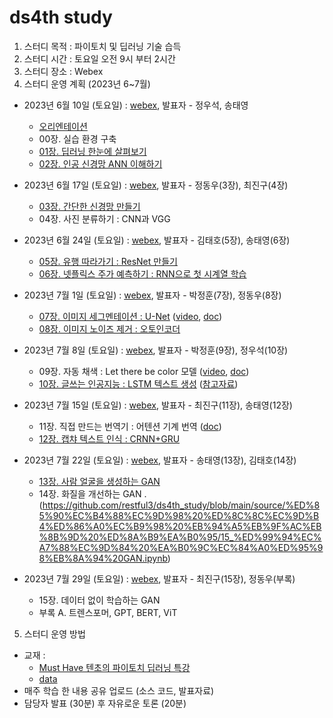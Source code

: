 # ds4th study
1) 스터디 목적 : 파이토치 및 딥러닝 기술 습득
2) 스터디 시간 : 토요일 오전 9시 부터 2시간
3) 스터디 장소 : Webex
4) 스터디 운영 계획 (2023년 6~7월)

- 2023년 6월 10일 (토요일) : [webex](https://lgehq.webex.com/lgehq/e.php?MTID=mbf1a423f021478380e0158b56c831abe	), 발표자 - 정우석, 송태영
  - [오리엔테이션](https://github.com/restful3/ds4th_study/blob/main/doc/%ED%85%90%EC%B4%88%EC%9D%98%20%ED%8C%8C%EC%9D%B4%ED%86%A0%EC%B9%98%20%EB%94%A5%EB%9F%AC%EB%8B%9D%20%ED%8A%B9%EA%B0%95/%EC%98%A4%EB%A6%AC%EC%97%94%ED%85%8C%EC%9D%B4%EC%85%98.pdf)
  - 00장. 실습 환경 구축 
  - [01장. 딥러닝 한눈에 살펴보기](https://github.com/restful3/ds4th_study/blob/main/doc/%ED%85%90%EC%B4%88%EC%9D%98%20%ED%8C%8C%EC%9D%B4%ED%86%A0%EC%B9%98%20%EB%94%A5%EB%9F%AC%EB%8B%9D%20%ED%8A%B9%EA%B0%95/%EC%98%A4%EB%A6%AC%EC%97%94%ED%85%8C%EC%9D%B4%EC%85%98.pdf)
  - [02장. 인공 신경망 ANN 이해하기](https://github.com/restful3/ds4th_study/blob/main/doc/%ED%85%90%EC%B4%88%EC%9D%98%20%ED%8C%8C%EC%9D%B4%ED%86%A0%EC%B9%98%20%EB%94%A5%EB%9F%AC%EB%8B%9D%20%ED%8A%B9%EA%B0%95/%EC%98%A4%EB%A6%AC%EC%97%94%ED%85%8C%EC%9D%B4%EC%85%98.pdf)
  
- 2023년 6월 17일 (토요일) : [webex](https://lgehq.webex.com/lgehq/e.php?MTID=m5d8f65cced19f9230ecc5c65facb7199), 발표자 - 정동우(3장), 최진구(4장)
  - [03장. 간단한 신경망 만들기](https://github.com/restful3/ds4th_study/blob/main/source/%ED%85%90%EC%B4%88%EC%9D%98%20%ED%8C%8C%EC%9D%B4%ED%86%A0%EC%B9%98%20%EB%94%A5%EB%9F%AC%EB%8B%9D%20%ED%8A%B9%EA%B0%95/03_%EA%B0%84%EB%8B%A8%ED%95%9C_%EC%8B%A0%EA%B2%BD%EB%A7%9D_%EB%A7%8C%EB%93%A4%EA%B8%B0_dongwoo.ipynb)
  - 04장. 사진 분류하기 : CNN과 VGG   
  
- 2023년 6월 24일 (토요일) : [webex](https://lgehq.webex.com/lgehq/e.php?MTID=ma5191fe900bde91343d33cd259c6b5cc	), 발표자 - 김태호(5장), 송태영(6장)
  - [05장. 유행 따라가기 : ResNet 만들기](https://github.com/restful3/ds4th_study/blob/main/source/%ED%85%90%EC%B4%88%EC%9D%98%20%ED%8C%8C%EC%9D%B4%ED%86%A0%EC%B9%98%20%EB%94%A5%EB%9F%AC%EB%8B%9D%20%ED%8A%B9%EA%B0%95/05_ResNet_%EC%84%A4%EB%AA%85%EC%9E%90%EB%A3%8C_Teo.ipynb)
  - [06장. 넷플릭스 주가 예측하기 : RNN으로 첫 시계열 학습](https://github.com/restful3/ds4th_study/blob/main/source/%ED%85%90%EC%B4%88%EC%9D%98%20%ED%8C%8C%EC%9D%B4%ED%86%A0%EC%B9%98%20%EB%94%A5%EB%9F%AC%EB%8B%9D%20%ED%8A%B9%EA%B0%95/06_%EB%84%B7%ED%94%8C%EB%A6%AD%EC%8A%A4_%EC%A3%BC%EA%B0%80_%EC%98%88%EC%B8%A1_RNN_Song.ipynb)
  
- 2023년 7월 1일 (토요일) : [webex](https://lgehq.webex.com/lgehq/e.php?MTID=m4f70b78c00d3051e821965abe42f0ecb), 발표자 - 박정훈(7장), 정동우(8장)
  - [07장. 이미지 세그멘테이션 : U-Net](https://github.com/restful3/ds4th_study/blob/main/source/%ED%85%90%EC%B4%88%EC%9D%98%20%ED%8C%8C%EC%9D%B4%ED%86%A0%EC%B9%98%20%EB%94%A5%EB%9F%AC%EB%8B%9D%20%ED%8A%B9%EA%B0%95/07_%EC%9D%B4%EB%AF%B8%EC%A7%80_%EC%84%B8%EA%B7%B8%EB%A9%98%ED%85%8C%EC%9D%B4%EC%85%98_U-Net_%EB%B0%95%EC%A0%95%ED%9B%88.ipynb) ([video](https://www.youtube.com/watch?v=nCL7Y58jzH8), [doc](https://github.com/restful3/ds4th_study/blob/main/doc/%ED%85%90%EC%B4%88%EC%9D%98%20%ED%8C%8C%EC%9D%B4%ED%86%A0%EC%B9%98%20%EB%94%A5%EB%9F%AC%EB%8B%9D%20%ED%8A%B9%EA%B0%95/07_%EC%9D%B4%EB%AF%B8%EC%A7%80_%EC%84%B8%EA%B7%B8%EB%A9%98%ED%85%8C%EC%9D%B4%EC%85%98_U-Net_%EB%B0%95%EC%A0%95%ED%9B%88.pdf))
  - [08장. 이미지 노이즈 제거 : 오토인코더](https://github.com/restful3/ds4th_study/blob/main/source/%ED%85%90%EC%B4%88%EC%9D%98%20%ED%8C%8C%EC%9D%B4%ED%86%A0%EC%B9%98%20%EB%94%A5%EB%9F%AC%EB%8B%9D%20%ED%8A%B9%EA%B0%95/08_%EC%9D%B4%EB%AF%B8%EC%A7%80_%EB%85%B8%EC%9D%B4%EC%A6%88_%EC%A0%9C%EA%B1%B0_%EC%98%A4%ED%84%B0%EC%9D%B8%EC%BD%94%EB%8D%94_dongwoo.ipynb)
  
- 2023년 7월 8일 (토요일) : [webex](https://lgehq.webex.com/lgehq/e.php?MTID=mc706b5630990018907509fe51f508242	), 발표자 - 박정훈(9장), 정우석(10장)
  - 09장. 자동 채색 : Let there be color 모델 ([video](https://youtu.be/qdAI2UjqfvE), [doc](https://github.com/restful3/ds4th_study/blob/main/doc/%ED%85%90%EC%B4%88%EC%9D%98%20%ED%8C%8C%EC%9D%B4%ED%86%A0%EC%B9%98%20%EB%94%A5%EB%9F%AC%EB%8B%9D%20%ED%8A%B9%EA%B0%95/09_%EC%9E%90%EB%8F%99%EC%B1%84%EC%83%89%ED%95%98%EA%B8%B0_%EB%B0%95%EC%A0%95%ED%9B%88.pdf))
  - [10장. 글쓰는 인공지능 : LSTM 텍스트 생성](https://github.com/restful3/ds4th_study/blob/main/source/%ED%85%90%EC%B4%88%EC%9D%98%20%ED%8C%8C%EC%9D%B4%ED%86%A0%EC%B9%98%20%EB%94%A5%EB%9F%AC%EB%8B%9D%20%ED%8A%B9%EA%B0%95/LSTM%ED%85%8D%EC%8A%A4%ED%8A%B8%EC%83%9D%EC%84%B1.ipynb) ([참고자료](https://docs.google.com/presentation/d/1XOb_yx4oIxKGzgdDJlLVo966N6XPOhFk1180i4keu4E/edit?usp=sharing))
 
- 2023년 7월 15일 (토요일) : [webex](https://lgehq.webex.com/lgehq/e.php?MTID=m41cd4fb99efa50819d1c0661cf64e402	), 발표자 - 최진구(11장), 송태영(12장)
  - 11장. 직접 만드는 번역기 : 어텐션 기계 번역 ([doc](https://github.com/restful3/ds4th_study/blob/main/doc/%ED%85%90%EC%B4%88%EC%9D%98%20%ED%8C%8C%EC%9D%B4%ED%86%A0%EC%B9%98%20%EB%94%A5%EB%9F%AC%EB%8B%9D%20%ED%8A%B9%EA%B0%95/%ED%8C%8C%EC%9D%B4%ED%86%A0%EC%B9%98_Attetion.pdf))
  - [12장. 캡챠 텍스트 인식 : CRNN+GRU](https://github.com/restful3/ds4th_study/blob/main/source/%ED%85%90%EC%B4%88%EC%9D%98%20%ED%8C%8C%EC%9D%B4%ED%86%A0%EC%B9%98%20%EB%94%A5%EB%9F%AC%EB%8B%9D%20%ED%8A%B9%EA%B0%95/12_%EC%BA%A1%EC%B1%A0_%ED%85%8D%EC%8A%A4%ED%8A%B8_%EC%9D%B8%EC%8B%9D_CRNN_GRU_Song.ipynb)
 
- 2023년 7월 22일 (토요일) : [webex](https://lgehq.webex.com/lgehq/e.php?MTID=m31953a236e70e9f5586722e09581e3bf	), 발표자 - 송태영(13장), 김태호(14장)
  - [13장. 사람 얼굴을 생성하는 GAN](https://github.com/restful3/ds4th_study/blob/main/source/%ED%85%90%EC%B4%88%EC%9D%98%20%ED%8C%8C%EC%9D%B4%ED%86%A0%EC%B9%98%20%EB%94%A5%EB%9F%AC%EB%8B%9D%20%ED%8A%B9%EA%B0%95/13_%EC%82%AC%EB%9E%8C_%EC%96%BC%EA%B5%B4%EC%9D%84_%EC%83%9D%EC%84%B1%ED%95%98%EB%8A%94_GAN_Song.ipynb)
  - 14장. 화질을 개선하는 GAN
.
(https://github.com/restful3/ds4th_study/blob/main/source/%ED%85%90%EC%B4%88%EC%9D%98%20%ED%8C%8C%EC%9D%B4%ED%86%A0%EC%B9%98%20%EB%94%A5%EB%9F%AC%EB%8B%9D%20%ED%8A%B9%EA%B0%95/15_%ED%99%94%EC%A7%88%EC%9D%84%20%EA%B0%9C%EC%84%A0%ED%95%98%EB%8A%94%20GAN.ipynb)
- 2023년 7월 29일 (토요일) : [webex](https://lgehq.webex.com/lgehq/e.php?MTID=m677e798510916101f367b4c4be820c84	), 발표자 - 최진구(15장), 정동우(부록)
  - 15장. 데이터 없이 학습하는 GAN  
  - 부록 A. 트렌스포머, GPT, BERT, ViT

5) 스터디 운영 방법
- 교재 : 
  - [Must Have 텐초의 파이토치 딥러닝 특강](https://www.millie.co.kr/v3/bookDetail/179572834?referrer=searchResult)
  - [data](https://drive.google.com/drive/u/0/folders/1_XuoiGdAoueqwYcaJtt5NhJEFGHJKtvG)
- 매주 학습 한 내용 공유 업로드 (소스 코드, 발표자료)
- 담당자 발표 (30분) 후 자유로운 토론 (20분)
